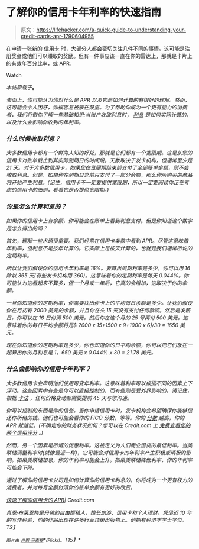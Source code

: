# 了解你的信用卡年利率的快速指南

> 原文：<https://lifehacker.com/a-quick-guide-to-understanding-your-credit-cards-apr-1790604955>

在申请一张新的 [信用卡](https://www.credit.com/credit-cards/) 时，大部分人都会密切关注几件不同的事情。这可能是注册奖金或他们可以赚取的奖励。但有一件事应该一直在你的雷达上，那就是卡片上的有效年百分比率，或 APR。

Watch

*本帖原载于*[](http://blog.credit.com/2016/12/how-to-understand-credit-card-aprs-and-interest-rates-163756/)**。**

*表面上，你可能认为你对什么是 APR 以及它是如何计算的有很好的理解。然而，这可能会令人困惑，你很容易被蒙在鼓里。为了帮助你成为一个更有能力的消费者，我们将带你了解一些基础知识:当账户收取利息时， [利息](https://www.credit.com/personal-finance/how-interest-rates-work/) 是如何实际计算的，以及什么会影响你收到的年利率。*

### *什么时候收取利息？*

*大多数信用卡都有一个鲜为人知的好处，那就是它们都有一个宽限期。这是从您的信用卡对账单截止到其实际到期日的时间段。天数取决于发卡机构，但通常至少是 21 天。对于大多数信用卡，如果您在宽限期结束前支付了全部账单余额，则不会收取利息。但是，如果你在到期日之前只支付了一部分余额，那么你所购买的商品将开始产生利息。(记住，信用卡不一定要提供宽限期，所以一定要阅读你正在考虑的信用卡的细则，看看它是否提供宽限期。)*

### ***你是怎么计算利息的？***

*如果你的信用卡上有余额，你可能会在账单上看到利息支付。但是你知道这个数字是怎么得出的吗？*

*首先，理解一些术语很重要。我们经常在信用卡条款中看到 APR。尽管这意味着年利率，但利息不是按年计算的。它实际上是按天计算的，也就是我们通常所说的定期利率。*

*所以让我们假设你的信用卡年利率是 16%。要算出周期利率是多少，你可以用 16 除以 365 天(有些发卡机构用 360)。这意味着你的定期利率是每天 0.044%。你可能认为这看起来不算多，但一个月或一年后，它真的会增加，这取决于你的余额。*

*一旦你知道你的定期利率，你需要找出你卡上的平均每日余额是多少。让我们假设你在月初有 2000 美元的余额，并且你在头 15 天没有支付任何款项。然后是发薪日，你可以在 16 日付清 500 美元。然后你在这个月的 25 号再付 500 美元。这意味着你的每日平均余额将是$ 2000 x 15+1500 x 9+1000 x 6)/30 = 1650 美元。*

*现在你知道你的定期利率是多少，你也知道你的日平均余额，你可以把它们放在一起算出你的月利息是 1，650 美元 x 0.044% x 30 = 21.78 美元。*

### *什么会影响你的信用卡年利率？*

*大多数信用卡会声明他们使用可变年利率。这意味着利率可以根据不同的因素上下浮动。这些因素中有些是你可以直接控制的，而有些则是受外界影响的。请记住，根据 [卡法](http://www.consumerfinance.gov/credit-cards/credit-card-act/) ，任何价格变动都需要提前 45 天与您沟通。*

*你可以控制的东西是你的信誉。当你申请信用卡时，发卡机构会希望确保你能够偿还你所借的钱。他们也可能会看你的 FICO 分数，等等。你的 [分数](https://www.credit.com/credit-scores/what-is-a-good-credit-score/) 越高，你的 APR 就越低。(不确定你的财务状况如何？您可以在 Credit.com 上 [免费查看您的两个信用评分](https://www.credit.com/free-credit-score/) 。)*

*然而，另一个因素是所谓的优惠利率。这被定义为人们商业借贷的最低利率。当美联储调整利率时(就像最近一样)，它可能会对信用卡的年利率产生积极或消极的影响。如果美联储加息，你的年利率可能会上升。如果美联储降低利率，你的年利率可能会下降。*

*通过了解你的信用卡公司是如何计算你的信用卡利息的，你将成为一个更有权力的消费者，并对每月全额付清你的账单余额有更好的欣赏。*

*[快速了解你信用卡的 APR](http://blog.credit.com/2016/12/how-to-understand-credit-card-aprs-and-interest-rates-163756/)| Credit.com*

*肖恩·布莱恩特是丹佛的自由撰稿人，擅长旅游、信用卡和个人理财。凭借近 10 年的写作经验，他的作品出现在许多行业顶级出版物上。他拥有经济学学士学位。T3】*

**<small>图片由</small>* [*<small>肖恩·马森提</small>*](https://www.flickr.com/photos/smemon/12696032183/)*<small>(Flickr)。</small>T15】**